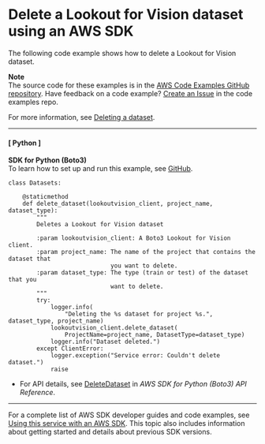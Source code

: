 # Delete a Lookout for Vision dataset using an AWS SDK<a name="example_lookoutvision_DeleteDataset_section"></a>

The following code example shows how to delete a Lookout for Vision dataset\.

**Note**  
The source code for these examples is in the [AWS Code Examples GitHub repository](https://github.com/awsdocs/aws-doc-sdk-examples)\. Have feedback on a code example? [Create an Issue](https://github.com/awsdocs/aws-doc-sdk-examples/issues/new/choose) in the code examples repo\. 

For more information, see [Deleting a dataset](https://docs.aws.amazon.com/lookout-for-vision/latest/developer-guide/delete-dataset.html)\.

------
#### [ Python ]

**SDK for Python \(Boto3\)**  
 To learn how to set up and run this example, see [GitHub](https://github.com/awsdocs/aws-doc-sdk-examples/tree/main/python/example_code/lookoutvision#code-examples)\. 
  

```
class Datasets:

    @staticmethod
    def delete_dataset(lookoutvision_client, project_name, dataset_type):
        """
        Deletes a Lookout for Vision dataset

        :param lookoutvision_client: A Boto3 Lookout for Vision client.
        :param project_name: The name of the project that contains the dataset that
                             you want to delete.
        :param dataset_type: The type (train or test) of the dataset that you
                             want to delete.
        """
        try:
            logger.info(
                "Deleting the %s dataset for project %s.", dataset_type, project_name)
            lookoutvision_client.delete_dataset(
                ProjectName=project_name, DatasetType=dataset_type)
            logger.info("Dataset deleted.")
        except ClientError:
            logger.exception("Service error: Couldn't delete dataset.")
            raise
```
+  For API details, see [DeleteDataset](https://docs.aws.amazon.com/goto/boto3/lookoutvision-2020-11-20/DeleteDataset) in *AWS SDK for Python \(Boto3\) API Reference*\. 

------

For a complete list of AWS SDK developer guides and code examples, see [Using this service with an AWS SDK](sdk-general-information-section.md)\. This topic also includes information about getting started and details about previous SDK versions\.